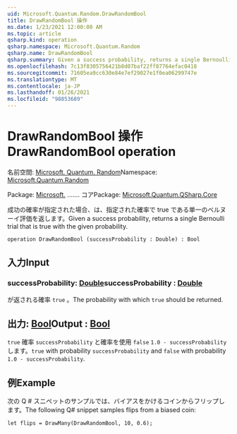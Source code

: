 ```yaml
---
uid: Microsoft.Quantum.Random.DrawRandomBool
title: DrawRandomBool 操作
ms.date: 1/23/2021 12:00:00 AM
ms.topic: article
qsharp.kind: operation
qsharp.namespace: Microsoft.Quantum.Random
qsharp.name: DrawRandomBool
qsharp.summary: Given a success probability, returns a single Bernoulli trial that is true with the given probability.
ms.openlocfilehash: 7c13f8305756421b8d07baf22ff87764efac0418
ms.sourcegitcommit: 71605ea9cc630e84e7ef29027e1f0ea06299747e
ms.translationtype: MT
ms.contentlocale: ja-JP
ms.lasthandoff: 01/26/2021
ms.locfileid: "98853689"
---
```

# <a name="drawrandombool-operation"></a><span data-ttu-id="2355e-102">DrawRandomBool 操作</span><span class="sxs-lookup"><span data-stu-id="2355e-102">DrawRandomBool operation</span></span>

<span data-ttu-id="2355e-103">名前空間: [Microsoft. Quantum. Random](xref:Microsoft.Quantum.Random)</span><span class="sxs-lookup"><span data-stu-id="2355e-103">Namespace: [Microsoft.Quantum.Random](xref:Microsoft.Quantum.Random)</span></span>

<span data-ttu-id="2355e-104">Package: [Microsoft.](https://nuget.org/packages/Microsoft.Quantum.QSharp.Core) ....... コア</span><span class="sxs-lookup"><span data-stu-id="2355e-104">Package: [Microsoft.Quantum.QSharp.Core](https://nuget.org/packages/Microsoft.Quantum.QSharp.Core)</span></span>


<span data-ttu-id="2355e-105">成功の確率が指定された場合、は、指定された確率で true である単一のベルヌーイ評価を返します。</span><span class="sxs-lookup"><span data-stu-id="2355e-105">Given a success probability, returns a single Bernoulli trial that is true with the given probability.</span></span>

```qsharp
operation DrawRandomBool (successProbability : Double) : Bool
```


## <a name="input"></a><span data-ttu-id="2355e-106">入力</span><span class="sxs-lookup"><span data-stu-id="2355e-106">Input</span></span>

### <a name="successprobability--double"></a><span data-ttu-id="2355e-107">successProbability: [Double](xref:microsoft.quantum.lang-ref.double)</span><span class="sxs-lookup"><span data-stu-id="2355e-107">successProbability : [Double](xref:microsoft.quantum.lang-ref.double)</span></span>

<span data-ttu-id="2355e-108">が返される確率 `true` 。</span><span class="sxs-lookup"><span data-stu-id="2355e-108">The probability with which `true` should be returned.</span></span>



## <a name="output--bool"></a><span data-ttu-id="2355e-109">出力: [Bool](xref:microsoft.quantum.lang-ref.bool)</span><span class="sxs-lookup"><span data-stu-id="2355e-109">Output : [Bool](xref:microsoft.quantum.lang-ref.bool)</span></span>

<span data-ttu-id="2355e-110">`true` 確率 `successProbability` と確率を使用 `false` `1.0 - successProbability` します。</span><span class="sxs-lookup"><span data-stu-id="2355e-110">`true` with probability `successProbability` and `false` with probability `1.0 - successProbability`.</span></span>

## <a name="example"></a><span data-ttu-id="2355e-111">例</span><span class="sxs-lookup"><span data-stu-id="2355e-111">Example</span></span>

<span data-ttu-id="2355e-112">次の Q # スニペットのサンプルでは、バイアスをかけるコインからフリップします。</span><span class="sxs-lookup"><span data-stu-id="2355e-112">The following Q# snippet samples flips from a biased coin:</span></span>

```qsharp
let flips = DrawMany(DrawRandomBool, 10, 0.6);
```
